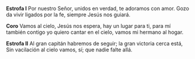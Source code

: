 **Estrofa I**
Por nuestro Señor, unidos en verdad, 
te adoramos con amor. 
Gozo da vivir ligados por la fe, 
siempre Jesús nos guiará.

**Coro**
Vamos al cielo, Jesús nos espera, 
hay un lugar para ti, para mí también 
contigo yo quiero cantar en el cielo, 
vamos mi hermano al hogar.

**Estrofa II**
Al gran capitán habremos de seguir; 
la gran victoria cerca está, 
Sin vacilación al cielo vamos, sí; 
que nadie falte allá.